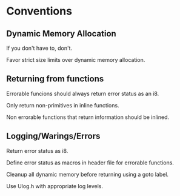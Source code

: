 # Conventions

## Dynamic Memory Allocation

If you don't have to, don't.

Favor strict size limits over dynamic memory allocation.

## Returning from functions

Errorable funcions should always return error status as an i8.

Only return non-primitives in inline functions.

Non errorable functions that return information should be inlined.

## Logging/Warings/Errors

Return error status as i8.

Define error status as macros in header file for errorable functions.

Cleanup all dynamic memory before returning using a goto label.

Use Ulog.h with appropriate log levels.
